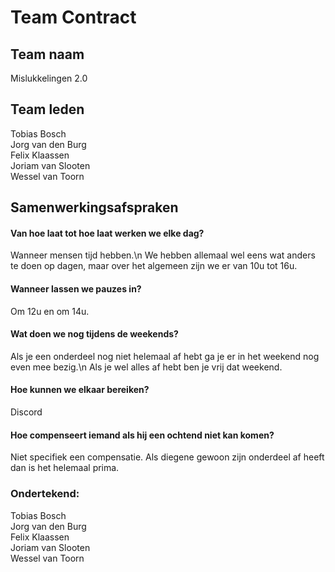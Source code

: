 # Team Contract

## Team naam
Mislukkelingen 2.0

## Team leden
Tobias Bosch</br>
Jorg van den Burg</br>
Felix Klaassen</br>
Joriam van Slooten</br>
Wessel van Toorn

## Samenwerkingsafspraken

#### Van hoe laat tot hoe laat werken we elke dag?
Wanneer mensen tijd hebben.\n
We hebben allemaal wel eens wat anders te doen op dagen, maar over het algemeen zijn we er van 10u tot 16u.

#### Wanneer lassen we pauzes in?
Om 12u en om 14u.

#### Wat doen we nog tijdens de weekends?
Als je een onderdeel nog niet helemaal af hebt ga je er in het weekend nog even mee bezig.\n
Als je wel alles af hebt ben je vrij dat weekend.

#### Hoe kunnen we elkaar bereiken?
Discord

#### Hoe compenseert iemand als hij een ochtend niet kan komen?
Niet specifiek een compensatie. Als diegene gewoon zijn onderdeel af heeft dan is het helemaal prima.

### Ondertekend:
Tobias Bosch</br>
Jorg van den Burg</br>
Felix Klaassen</br>
Joriam van Slooten</br>
Wessel van Toorn

